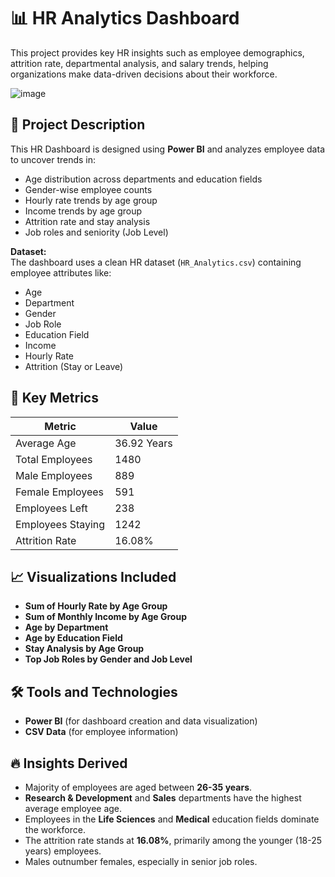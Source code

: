 # 📊 HR Analytics Dashboard

This project provides key HR insights such as employee demographics, attrition rate, departmental analysis, and salary trends, helping organizations make data-driven decisions about their workforce.

![image](https://github.com/user-attachments/assets/ecd090c1-45be-4c5a-80b3-30e0f91894fc)


## 📂 Project Description

This HR Dashboard is designed using **Power BI** and analyzes employee data to uncover trends in:
- Age distribution across departments and education fields
- Gender-wise employee counts
- Hourly rate trends by age group
- Income trends by age group
- Attrition rate and stay analysis
- Job roles and seniority (Job Level)
  
**Dataset:**  
The dashboard uses a clean HR dataset (`HR_Analytics.csv`) containing employee attributes like:
- Age
- Department
- Gender
- Job Role
- Education Field
- Income
- Hourly Rate
- Attrition (Stay or Leave)

## 🚀 Key Metrics

| Metric                 | Value   |
| ---------------------- | ------- |
| Average Age            | 36.92 Years |
| Total Employees        | 1480    |
| Male Employees         | 889     |
| Female Employees       | 591     |
| Employees Left         | 238     |
| Employees Staying      | 1242    |
| Attrition Rate         | 16.08%  |

## 📈 Visualizations Included

- **Sum of Hourly Rate by Age Group**  
- **Sum of Monthly Income by Age Group**  
- **Age by Department**  
- **Age by Education Field**  
- **Stay Analysis by Age Group**  
- **Top Job Roles by Gender and Job Level**

## 🛠 Tools and Technologies

- **Power BI** (for dashboard creation and data visualization)
- **CSV Data** (for employee information)

## 🔥 Insights Derived

- Majority of employees are aged between **26-35 years**.
- **Research & Development** and **Sales** departments have the highest average employee age.
- Employees in the **Life Sciences** and **Medical** education fields dominate the workforce.
- The attrition rate stands at **16.08%**, primarily among the younger (18-25 years) employees.
- Males outnumber females, especially in senior job roles.


